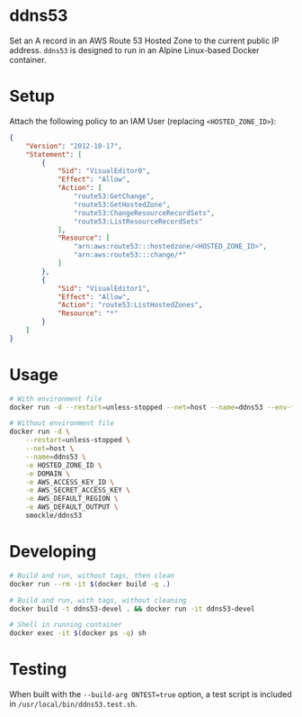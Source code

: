 # ddns53

Set an A record in an AWS Route 53 Hosted Zone to the current public IP address. `ddns53` is designed to run in an Alpine Linux-based Docker container.

# Setup

Attach the following policy to an IAM User (replacing `<HOSTED_ZONE_ID>`):

```JSON
{
    "Version": "2012-10-17",
    "Statement": [
        {
            "Sid": "VisualEditor0",
            "Effect": "Allow",
            "Action": [
                "route53:GetChange",
                "route53:GetHostedZone",
                "route53:ChangeResourceRecordSets",
                "route53:ListResourceRecordSets"
            ],
            "Resource": [
                "arn:aws:route53:::hostedzone/<HOSTED_ZONE_ID>",
                "arn:aws:route53:::change/*"
            ]
        },
        {
            "Sid": "VisualEditor1",
            "Effect": "Allow",
            "Action": "route53:ListHostedZones",
            "Resource": "*"
        }
    ]
}
```

# Usage

```Bash
# With environment file
docker run -d --restart=unless-stopped --net=host --name=ddns53 --env-file=~/.ddns53/config smockle/ddns53

# Without environment file
docker run -d \
    --restart=unless-stopped \
    --net=host \
    --name=ddns53 \
    -e HOSTED_ZONE_ID \
    -e DOMAIN \
    -e AWS_ACCESS_KEY_ID \
    -e AWS_SECRET_ACCESS_KEY \
    -e AWS_DEFAULT_REGION \
    -e AWS_DEFAULT_OUTPUT \
    smockle/ddns53
```

# Developing

```Bash
# Build and run, without tags, then clean
docker run --rm -it $(docker build -q .)

# Build and run, with tags, without cleaning
docker build -t ddns53-devel . && docker run -it ddns53-devel

# Shell in running container
docker exec -it $(docker ps -q) sh
```

# Testing

When built with the `--build-arg ONTEST=true` option, a test script is included in `/usr/local/bin/ddns53.test.sh`.
